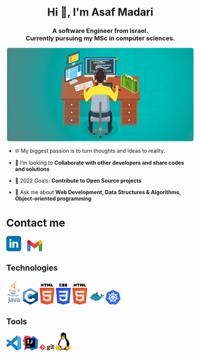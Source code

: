 <h1 align="center">Hi 👋, I'm Asaf Madari</h1>
<h3 align="center";">A software Engineer from Israel.</br>
Currently pursuing my MSc in computer sciences.</h3>

<p align="center">
  <a href="#"><img src="./images/intro.jpeg" style="border-radius: 5px;" width="500px" title="cover"></a>
</p>

- 🌐 My biggest passion is to turn thoughts and ideas to reality.

- 👯 I’m looking to **Collaborate with other developers and share codes and solutions**

- 🥅 2022 Goals: **Contribute to Open Source projects**

- 💬 Ask me about **Web Development, Data Structures & Algorithms, Object-oriented programming**

# Contact me

<div>
  <a href="https://www.linkedin.com/in/asaf-madari/" target="_blank" rel="noopener noreferrer"><img src ="./images/linkedin-logo.svg" alt="LinkedIn logo" width="8%" title='LinkedIn'/></a>
  &nbsp&nbsp
 <a href="mailto:asafm1989@gmail.com" target="_blank"><img src ="./images/gmail.svg" alt="asafm1989@gmail.com" width="8%" title='asafm1989@gmail.com'/></a>
</div>

## Technologies
<div>
  <a href="https://www.oracle.com/java/" target="_blank"><img src ="./images/java.svg" alt="Java logo" width="8%" title='Java'/></a>
  <a href="https://www.cprogramming.com/" target="_blank"><img src ="./images/c.png" alt="C logo" width="8%" title='C'/></a>
  <a href="https://www.w3.org/html/" target="_blank"><img src ="./images/html-5.svg" alt="HTML5 logo" width="8%" title='html'/></a>
  <a href="https://www.w3.org/Style/CSS/Overview.en.html" target="_blank"><img src ="./images/css-3.svg" alt="CSS logo" width="8%" title='html'/></a>
  <a href="https://www.w3.org/html/" target="_blank"><img src ="./images/html-5.svg" alt="HTML5 logo" width="8%" title='html'/></a>
  <a href="https://www.docker.com/" target="_blank"><img src ="./images/docker.svg" alt="Docker logo" width="8%" title='html'/></a>
  <a href="https://kubernetes.io/" target="_blank"><img src ="./images/kubernetes.svg" alt="Kubernetes logo" width="8%" title='html'/></a>
</div>
                                                                  
                                                                 
## Tools
<div>
  <a href="https://code.visualstudio.com/" target="_blank"><img src ="./images/visual-studio-code.svg" alt="VS Code logo" width="8%" title='Visual Studio Code'/></a>
  <a href="https://www.jetbrains.com/idea/" target="_blank"><img src ="./images/IntelliJ.svg" alt="IntelliJ logo" width="8%" title='IntelliJ'/></a>
  <a href="https://git-scm.com/" target="_blank"><img src ="./images/git.svg" alt="Git logo" width="8%" title='Git'/></a>
  <a href="https://www.linux.org/" target="_blank"><img src ="./images/linux.svg" alt="Linux logo" width="8%" title='Linux'/></a>

</div>
